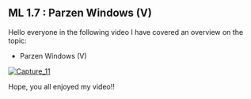 ##  ML 1.7 : Parzen Windows (V) 
Hello everyone in the following video I have covered an overview on the topic:
- Parzen Windows (V) 

[![Capture_11](https://user-images.githubusercontent.com/79050917/134812463-cc093f03-e3ea-4cbe-962c-1bf82aeea9f7.PNG)](https://drive.google.com/file/d/1EdeVAIwTnYQt22Gg_vGXICeYK9xnjxcC/view?usp=sharing)

Hope, you all enjoyed my video!!
